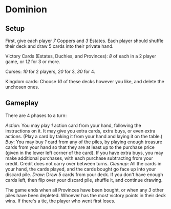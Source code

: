 # Dominion

## Setup

First, give each player *7* Coppers and *3* Estates. Each player should shuffle their deck and draw 5 cards into their private hand.

Victory Cards (Estates, Duchies, and Provinces): *8* of each in a 2 player game, or *12* for 3 or more.

Curses: *10* for 2 players, *20* for 3, *30* for 4.

Kingdom cards: Choose *10* of these decks however you like, and delete the unchosen ones.

## Gameplay

There are 4 phases to a turn:

*Action*: You may play *1* action card from your hand, following the instructions on it. It may give you extra cards, extra buys, or even extra actions. (Play a card by taking it from your hand and laying it on the table.)
*Buy*: You may buy *1* card from any of the piles, by playing enough treasure cards from your hand so that they are at least up to the purchase price (given in the lower left corner of the card). If you have extra buys, you may make additional purchases, with each purchase subtracting from your credit. Credit does not carry over between turns.
*Cleanup*: All the cards in your hand, the cards played, and the cards bought go face up into your discard pile.
*Draw*: Draw *5* cards from your deck. If you don't have enough cards left, then flip over your discard pile, shuffle it, and continue drawing.

The game ends when all Provinces have been bought, or when any *3* other piles have been depleted. Whoever has the most victory points in their deck wins. If there's a tie, the player who went first loses.
